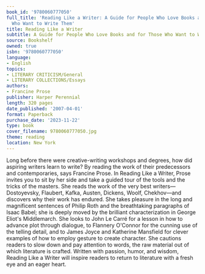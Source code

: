 ```yaml
---
book_id: '9780060777050'
full_title: 'Reading Like a Writer: A Guide for People Who Love Books and for Those
  Who Want to Write Them'
title: Reading Like a Writer
subtitle: A Guide for People Who Love Books and for Those Who Want to Write Them
source: Bookshelf
owned: true
isbn: '9780060777050'
language:
- English
topics:
- LITERARY CRITICISM/General
- LITERARY COLLECTIONS/Essays
authors:
- Francine Prose
publisher: Harper Perennial
length: 320 pages
date_published: '2007-04-01'
format: Paperback
purchase_date: '2023-11-22'
type: book
cover_filename: 9780060777050.jpg
theme: reading
location: New York
---
```

Long before there were creative-writing workshops and degrees, how did aspiring writers learn to write? By reading the work of their predecessors and contemporaries, says Francine Prose.
In Reading Like a Writer, Prose invites you to sit by her side and take a guided tour of the tools and the tricks of the masters. She reads the work of the very best writers—Dostoyevsky, Flaubert, Kafka, Austen, Dickens, Woolf, Chekhov—and discovers why their work has endured. She takes pleasure in the long and magnificent sentences of Philip Roth and the breathtaking paragraphs of Isaac Babel; she is deeply moved by the brilliant characterization in George Eliot's Middlemarch. She looks to John Le Carré for a lesson in how to advance plot through dialogue, to Flannery O'Connor for the cunning use of the telling detail, and to James Joyce and Katherine Mansfield for clever examples of how to employ gesture to create character. She cautions readers to slow down and pay attention to words, the raw material out of which literature is crafted.
Written with passion, humor, and wisdom, Reading Like a Writer will inspire readers to return to literature with a fresh eye and an eager heart.

